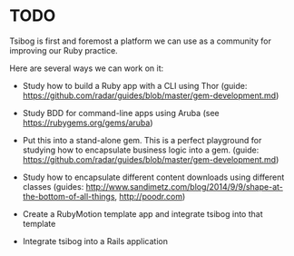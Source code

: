 # TODO

Tsibog is first and foremost a platform we can use as a community for improving our Ruby practice.

Here are several ways we can work on it:

* Study how to build a Ruby app with a CLI using Thor (guide: https://github.com/radar/guides/blob/master/gem-development.md)

* Study BDD for command-line apps using Aruba (see https://rubygems.org/gems/aruba)

* Put this into a stand-alone gem. This is a perfect playground for studying how to encapsulate business logic into a gem. (guide: https://github.com/radar/guides/blob/master/gem-development.md)

* Study how to encapsulate different content downloads using different classes (guides: http://www.sandimetz.com/blog/2014/9/9/shape-at-the-bottom-of-all-things, http://poodr.com)

* Create a RubyMotion template app and integrate tsibog into that template

* Integrate tsibog into a Rails application
